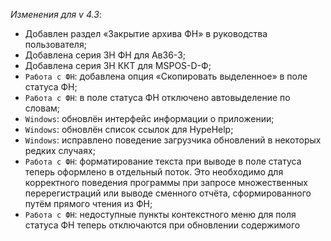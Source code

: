 _Изменения для v 4.3_:
- Добавлен раздел «Закрытие архива ФН» в руководства пользователя;
- Добавлена серия ЗН ФН для Ав36-3;
- Добавлена серия ЗН ККТ для MSPOS-D-Ф;
- `Работа с ФН`: добавлена опция «Скопировать выделенное» в поле статуса ФН;
- `Работа с ФН`: в поле статуса ФН отключено автовыделение по словам;
- `Windows`: обновлён интерфейс информации о приложении;
- `Windows`: обновлён список ссылок для HypeHelp;
- `Windows`: исправлено поведение загрузчика обновлений в некоторых редких случаях;
- `Работа с ФН`: форматирование текста при выводе в поле статуса теперь оформлено в отдельный поток. Это необходимо для корректного поведения программы при запросе множественных перерегистраций или выводе сменного отчёта, сформированного путём прямого чтения из ФН;
- `Работа с ФН`: недоступные пункты контекстного меню для поля статуса ФН теперь отключаются при обновлении содержимого
